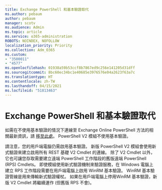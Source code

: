 ```yaml
---
title: Exchange PowerShell 和基本驗證取代
ms.author: pebaum
author: pebaum
manager: scotv
ms.audience: Admin
ms.topic: article
ms.service: o365-administration
ROBOTS: NOINDEX, NOFOLLOW
localization_priority: Priority
ms.collection: Adm_O365
ms.custom:
- "3500011"
- "4577"
ms.openlocfilehash: 01938a59b53ccf8b7867ed9c256e141205d31dff
ms.sourcegitcommit: 8bc60ec34bc1e40685e3976576e04a2623f63a7c
ms.translationtype: HT
ms.contentlocale: zh-TW
ms.lasthandoff: 04/15/2021
ms.locfileid: "51813463"
---
```

# <a name="exchange-powershell-and-basic-authentication-deprecation"></a>Exchange PowerShell 和基本驗證取代

如需在不使用基本驗證的情況下連線至 Exchange Online PowerShell 方法的相關最新資訊，請 [移至此處](https://aka.ms/exops-docs)。 PowerShell V2 模組不使用基本驗證。

請注意，您的用戶端電腦仍需啟用基本驗證。
新版 PowerShell V2 模組會使用新式驗證來建立啟用所有 REST 基礎 V2 Cmdlet 的連線。 除了 V2 Cmdlet 以外，它也可讓您存取需要建立遠端 PowerShell 工作階段的舊版遠端 PowerShell (RPS) Cmdlets。 即使模組使用新式驗證機制來驗證服務，在 Windows 電腦上建立 RPS 工作階段需要在用戶端電腦上啟用 WinRM 基本驗證。 WinRM 基本驗證管線是用來傳輸新式驗證權杖。 如果在用戶端電腦上停用WinRM 基本驗證，新版 V2 Cmdlet 將繼續運作 (但舊版 RPS 不會)。
